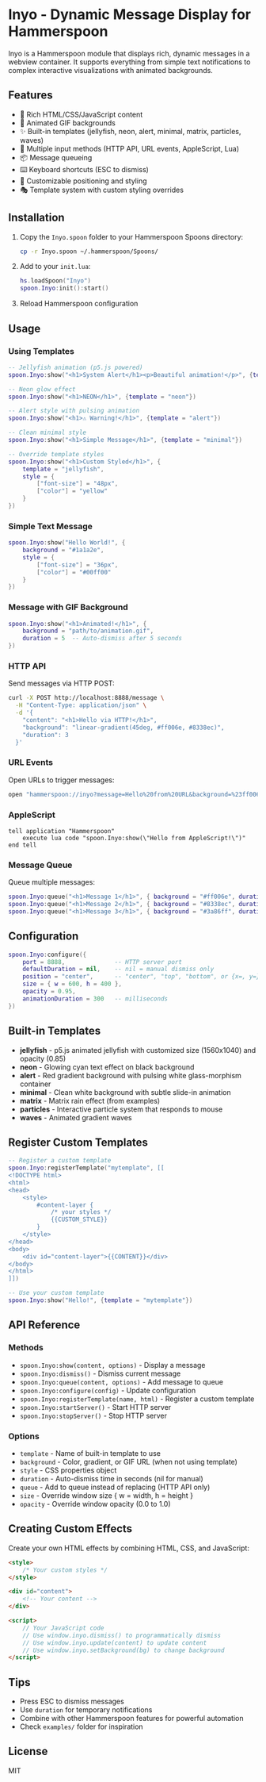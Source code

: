 # Inyo - Dynamic Message Display for Hammerspoon

Inyo is a Hammerspoon module that displays rich, dynamic messages in a webview container. It supports everything from simple text notifications to complex interactive visualizations with animated backgrounds.

## Features

- 🎨 Rich HTML/CSS/JavaScript content
- 🌈 Animated GIF backgrounds
- ✨ Built-in templates (jellyfish, neon, alert, minimal, matrix, particles, waves)
- 🔌 Multiple input methods (HTTP API, URL events, AppleScript, Lua)
- 📦 Message queueing
- ⌨️ Keyboard shortcuts (ESC to dismiss)
- 🎯 Customizable positioning and styling
- 🎭 Template system with custom styling overrides

## Installation

1. Copy the `Inyo.spoon` folder to your Hammerspoon Spoons directory:
   ```bash
   cp -r Inyo.spoon ~/.hammerspoon/Spoons/
   ```

2. Add to your `init.lua`:
   ```lua
   hs.loadSpoon("Inyo")
   spoon.Inyo:init():start()
   ```

3. Reload Hammerspoon configuration

## Usage

### Using Templates

```lua
-- Jellyfish animation (p5.js powered)
spoon.Inyo:show("<h1>System Alert</h1><p>Beautiful animation!</p>", {template = "jellyfish"})

-- Neon glow effect
spoon.Inyo:show("<h1>NEON</h1>", {template = "neon"})

-- Alert style with pulsing animation
spoon.Inyo:show("<h1>⚠️ Warning!</h1>", {template = "alert"})

-- Clean minimal style
spoon.Inyo:show("<h1>Simple Message</h1>", {template = "minimal"})

-- Override template styles
spoon.Inyo:show("<h1>Custom Styled</h1>", {
    template = "jellyfish",
    style = {
        ["font-size"] = "48px",
        ["color"] = "yellow"
    }
})
```

### Simple Text Message

```lua
spoon.Inyo:show("Hello World!", {
    background = "#1a1a2e",
    style = {
        ["font-size"] = "36px",
        ["color"] = "#00ff00"
    }
})
```

### Message with GIF Background

```lua
spoon.Inyo:show("<h1>Animated!</h1>", {
    background = "path/to/animation.gif",
    duration = 5  -- Auto-dismiss after 5 seconds
})
```

### HTTP API

Send messages via HTTP POST:

```bash
curl -X POST http://localhost:8888/message \
  -H "Content-Type: application/json" \
  -d '{
    "content": "<h1>Hello via HTTP!</h1>",
    "background": "linear-gradient(45deg, #ff006e, #8338ec)",
    "duration": 3
  }'
```

### URL Events

Open URLs to trigger messages:

```bash
open "hammerspoon://inyo?message=Hello%20from%20URL&background=%23ff006e"
```

### AppleScript

```applescript
tell application "Hammerspoon"
    execute lua code "spoon.Inyo:show(\"Hello from AppleScript!\")"
end tell
```

### Message Queue

Queue multiple messages:

```lua
spoon.Inyo:queue("<h1>Message 1</h1>", { background = "#ff006e", duration = 2 })
spoon.Inyo:queue("<h1>Message 2</h1>", { background = "#8338ec", duration = 2 })
spoon.Inyo:queue("<h1>Message 3</h1>", { background = "#3a86ff", duration = 2 })
```

## Configuration

```lua
spoon.Inyo:configure({
    port = 8888,              -- HTTP server port
    defaultDuration = nil,    -- nil = manual dismiss only
    position = "center",      -- "center", "top", "bottom", or {x=, y=}
    size = { w = 600, h = 400 },
    opacity = 0.95,
    animationDuration = 300   -- milliseconds
})
```

## Built-in Templates

- **jellyfish** - p5.js animated jellyfish with customized size (1560x1040) and opacity (0.85)
- **neon** - Glowing cyan text effect on black background
- **alert** - Red gradient background with pulsing white glass-morphism container
- **minimal** - Clean white background with subtle slide-in animation
- **matrix** - Matrix rain effect (from examples)
- **particles** - Interactive particle system that responds to mouse
- **waves** - Animated gradient waves

## Register Custom Templates

```lua
-- Register a custom template
spoon.Inyo:registerTemplate("mytemplate", [[
<!DOCTYPE html>
<html>
<head>
    <style>
        #content-layer {
            /* your styles */
            {{CUSTOM_STYLE}}
        }
    </style>
</head>
<body>
    <div id="content-layer">{{CONTENT}}</div>
</body>
</html>
]])

-- Use your custom template
spoon.Inyo:show("Hello!", {template = "mytemplate"})
```

## API Reference

### Methods

- `spoon.Inyo:show(content, options)` - Display a message
- `spoon.Inyo:dismiss()` - Dismiss current message
- `spoon.Inyo:queue(content, options)` - Add message to queue
- `spoon.Inyo:configure(config)` - Update configuration
- `spoon.Inyo:registerTemplate(name, html)` - Register a custom template
- `spoon.Inyo:startServer()` - Start HTTP server
- `spoon.Inyo:stopServer()` - Stop HTTP server

### Options

- `template` - Name of built-in template to use
- `background` - Color, gradient, or GIF URL (when not using template)
- `style` - CSS properties object
- `duration` - Auto-dismiss time in seconds (nil for manual)
- `queue` - Add to queue instead of replacing (HTTP API only)
- `size` - Override window size { w = width, h = height }
- `opacity` - Override window opacity (0.0 to 1.0)

## Creating Custom Effects

Create your own HTML effects by combining HTML, CSS, and JavaScript:

```html
<style>
    /* Your custom styles */
</style>

<div id="content">
    <!-- Your content -->
</div>

<script>
    // Your JavaScript code
    // Use window.inyo.dismiss() to programmatically dismiss
    // Use window.inyo.update(content) to update content
    // Use window.inyo.setBackground(bg) to change background
</script>
```

## Tips

- Press ESC to dismiss messages
- Use `duration` for temporary notifications
- Combine with other Hammerspoon features for powerful automation
- Check `examples/` folder for inspiration

## License

MIT